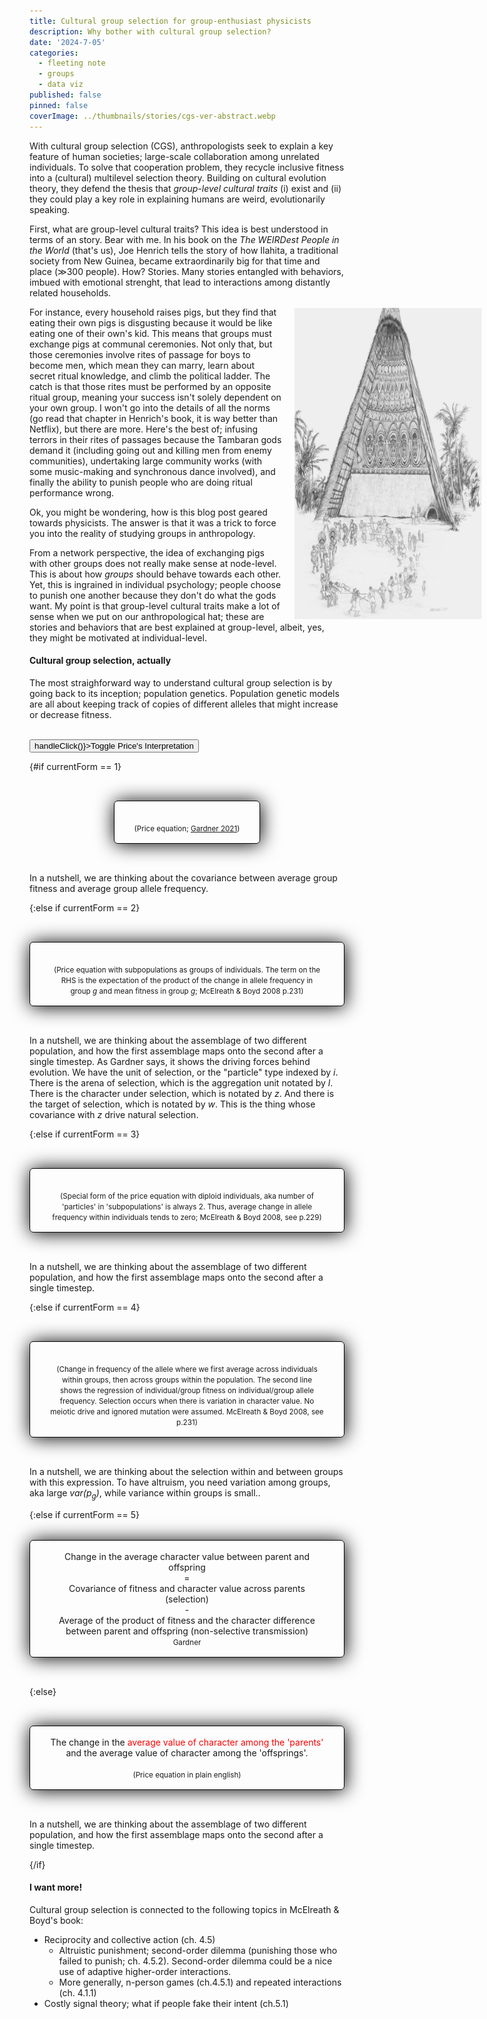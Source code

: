 ```yaml
---
title: Cultural group selection for group-enthusiast physicists
description: Why bother with cultural group selection?
date: '2024-7-05'
categories:
  - fleeting note
  - groups
  - data viz
published: false
pinned: false
coverImage: ../thumbnails/stories/cgs-ver-abstract.webp
---
```


<script>
  import Katex from '$lib/components/Katex.svelte';
  
  $: currentForm = 0;

  function handleClick() {
    currentForm = (currentForm + 1) % 6;
  }

	const price_ineq = "\
  \\begin{aligned}\
     \\bar{w} \\triangle p_g = \\text{cov} (w_{g}, p_{g})+E(w_{g} \\triangle p_{g})\
  \\end{aligned}";
	
  const price_ineq_nestd = "\
  \\begin{aligned}\
     \\bar{w} \\triangle p &= \\text{cov} (w_{g}, p_{g}) + E(\\text{cov}(w_{ig}, p_{ig}))\\\\\
                           &= \\text{var}(p_g)\\beta(w_g,p_g)+E(var(p_{ig})\\beta(w_{ig},p_{ig}))\
  \\end{aligned}";
	
  const price_ineq_gardner = "\
  \\begin{aligned}\
     \\triangle E_{i\\in I}(z_i) = \\text{cov}_{i\\in I} (w_{i}, z_{i})+ E_{i \\in I}(w_{i} \\triangle z_i)\
  \\end{aligned}";
  
  const price_ineq_mixed = "\
  \\begin{aligned}\
     \\bar{w} \\triangle p = E(p_i w_i)-E(p_i)E(w_i)=\\text{cov}(w_i,p_i)\
  \\end{aligned}";
	
  const hamilton_rule = "\
  \\begin{aligned}\
     rb > c\
  \\end{aligned}";


</script>

With cultural group selection (CGS), anthropologists seek to explain a key feature of human societies; large-scale collaboration among unrelated individuals. To solve that cooperation problem, they recycle inclusive fitness into a  (cultural) multilevel selection theory. Building on cultural evolution theory, they defend the thesis that <em>group-level cultural traits</em> (i) exist and (ii) they could play a key role in explaining humans are weird, evolutionarily speaking.

First, what are group-level cultural traits? This idea is best understood in terms of an  story. Bear with me. In his book on the <em>The WEIRDest People in the World</em> (that's us), Joe Henrich tells the story of how Ilahita, a traditional society from New Guinea, became extraordinarily big for that time and place (≫300 people). 
How? Stories. Many stories entangled with behaviors, imbued with emotional strenght, that lead to interactions among distantly related households. 

<img src="https://raw.githubusercontent.com/jstonge/blog/main/static/tambaran-spirit-house.webp" alt="share-or-take" class="margin-note"/>

For instance, every household raises pigs, but they find that eating their own pigs is disgusting because it would be like eating one of their own's kid. This means that groups must exchange pigs at communal ceremonies. Not only that, but those ceremonies involve rites of passage for boys to become men, which mean they can marry, learn about secret ritual knowledge, and climb the political ladder. 
The catch is that those rites must be performed by an opposite ritual group, meaning your success isn't solely dependent on your own group. I won't go into the details of all the norms (go read that chapter in Henrich's book, it is way better than Netflix), but there are more. Here's the best of; infusing terrors in their rites of passages because the Tambaran gods demand it (including going out and killing men from enemy communities), undertaking large community works (with some music-making and synchronous dance involved), and finally the ability to punish people who are doing ritual performance wrong. 

Ok, you might be wondering, how is this blog post geared towards physicists. The answer is that it was a trick to force you into the reality of studying groups in anthropology.

From a network perspective, the idea of exchanging pigs with other groups does not really make sense at node-level. This is about how _groups_ should behave towards each other. Yet, this is ingrained in individual psychology; people choose to punish one another because they don't do what the gods want. My point is that group-level cultural traits make a lot of sense when we put on our anthropological hat; these are stories and behaviors that are best explained at group-level, albeit, yes, they might be motivated at individual-level.

#### Cultural group selection, actually

The most straighforward way to understand cultural group selection is by going back to its inception; population genetics. Population genetic models are all about keeping track of copies of different alleles that might increase or decrease fitness. 


<br>
<button on:click={() => handleClick()}>Toggle Price's Interpretation</button>

<!-- Start Multiverse -->

{#if currentForm == 1}

<div class="parent-container">
  <div class='model-container' style="text-align: center;"> <br> <Katex math={price_ineq_gardner}/> 
  <br><small>(Price equation; <a href="https://royalsocietypublishing.org/doi/10.1098/rstb.2019.0361">Gardner 2021</a>)</small>
  </div>
</div>

<p>In a nutshell, we are thinking about the covariance between average group fitness and average group allele frequency.</p>

{:else if currentForm == 2}

<div class="parent-container">
  <div class='model-container' style="text-align: center;"> <br> <Katex math={price_ineq}/> 
  <br><small>(Price equation with subpopulations as groups of individuals. The term on the RHS is the expectation of the product of the change in allele frequency in group <em>g</em> and mean fitness in group <em>g</em>; McElreath & Boyd 2008 p.231)</small>
  </div>
</div>

<p>In a nutshell, we are thinking about the assemblage of two different population, and how the first assemblage maps onto the second after a single timestep. As Gardner says, it shows the driving forces behind evolution. We have the unit of selection, or the "particle" type indexed by <em>i</em>. There is the arena of selection, which is the aggregation unit notated by <em>l</em>. There is the character under selection, which is notated by <em>z</em>. And there is the target of selection, which is notated by <em>w</em>. This is the thing whose covariance with <em>z</em> drive natural selection.</p>

{:else if currentForm == 3}

<div class="parent-container">
  <div class='model-container' style="text-align: center;"> <br> <Katex math={price_ineq_mixed}/> 
  <br><small>(Special form of the price equation with diploid individuals, aka number of 'particles' in 'subpopulations' is always 2. Thus, average change in allele frequency within individuals tends to zero; McElreath & Boyd 2008, see p.229)</small>
  </div>
</div>

<p>In a nutshell, we are thinking about the assemblage of two different population, and how the first assemblage maps onto the second after a single timestep.</p>

{:else if currentForm == 4}

<div class="parent-container">
  <div class='model-container' style="text-align: center;"> <br> <Katex math={price_ineq_nestd}/> 
  <br><small>(Change in frequency of the allele where we first average across individuals within groups, then across groups within the population. The second line shows the regression of individual/group fitness on individual/group allele frequency. Selection occurs when there is variation in character value. No meiotic drive and ignored mutation were assumed. McElreath & Boyd 2008, see p.231)</small>
  </div>
</div>

<p>In a nutshell, we are thinking about the selection within and between groups with this expression. To have altruism, you need variation among groups, aka large <em>var(p<sub>g</sub>)</em>, while variance within groups is small..</p>
{:else if currentForm == 5}

<div class='model-container' style="text-align: center;"> <br>
    <div>Change in the average character value between parent and offspring</div> = <div>Covariance of fitness and character value across parents (selection)</div> - <div>Average of the product of fitness and the character difference between parent and offspring (non-selective transmission)</div><small>Gardner</small>
</div>

{:else} 

<div class="parent-container">
  <div class='model-container' style="text-align: center;"><br>The change in the <span style="color:red">average value of character among the 'parents'</span> and the average value of character among the 'offsprings'.<br>  
  <br><small>(Price equation in plain english)</small>
  </div>
</div>

<p>In a nutshell, we are thinking about the assemblage of two different population, and how the first assemblage maps onto the second after a single timestep.</p>

{/if}


<!-- <div class="margin-note">
  <Katex math={"\
    \\begin{aligned}\
    \\bar{w} \\triangle p &= \\sum_g \\frac{n_g}{N} w_g(p_g-p)\\\\\
                          &+ \\sum_g\\frac{n_g}{N}w_g(p_g^\\prime-p_g)\
    \\end{aligned}\
  "}/>
</div> -->

#### I want more!

Cultural group selection is connected to the following topics in McElreath & Boyd's book:
- Reciprocity and collective action (ch. 4.5) 
  - Altruistic punishment; second-order dilemma (punishing those who failed to punish; ch. 4.5.2). Second-order dilemma could be a nice use of adaptive higher-order interactions.
  - More generally, n-person games (ch.4.5.1) and repeated interactions (ch. 4.1.1)
- Costly signal theory; what if people fake their intent (ch.5.1)


<style>
  .margin-note {
      width: 300px;  /* Set the width of the image */
      height: 500px;
      float: right;  /* Align the image to the right */
      margin-left: 20px; /* Space between the text and the image */
      margin-right: -220px; /* Pull the image into the right margin */
      position: relative; /* Position relative to its normal position */
      top: 0; /* Align the top of the image with the top of the paragraph */
  }

  .parent-container {
    display: flex;
    justify-content: center; /* Center horizontally */
    align-items: center;    /* Center vertically */
  }

  
  .model-container {
    font-size: var(--font-size-fluid-1);
    padding-left: 2rem;
    padding-right: 2rem;
    padding-bottom: 1rem;
    margin: 2rem 0 2rem 0;
    border: 1px solid black;
    border-radius: 6px;
    box-shadow: 1px 1px 30px rgba(0, 0, 0, 1);
    display: inline-block;
  }
</style>
